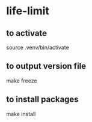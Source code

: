 # life-limit

## to activate

source .venv/bin/activate

## to output version file

make freeze

## to install packages

make install
